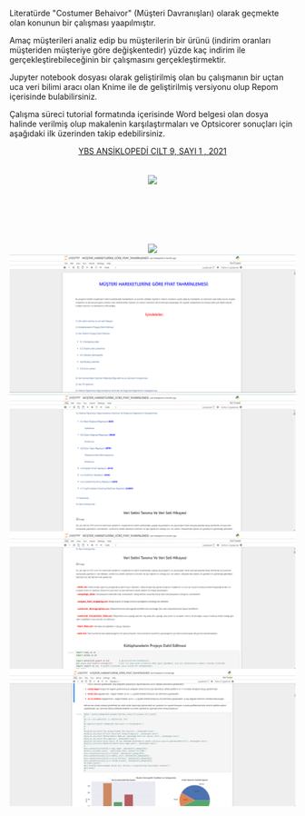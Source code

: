 Literatürde "Costumer Behaivor" (Müşteri Davranışları) olarak geçmekte olan konunun bir çalışması yaapılmıştır. 

Amaç müşterileri analiz edip bu müşterilerin bir ürünü (indirim oranları müşteriden müşteriye göre değişkentedir) yüzde kaç indirim ile gerçekleştirebileceğinin bir çalışmasını gerçekleştirmektir. 

Jupyter notebook dosyası olarak geliştirilmiş olan bu çalışmanın bir uçtan uca  veri bilimi aracı olan Knime ile de geliştirilmiş versiyonu olup Repom içerisinde bulabilirsiniz. 

Çalışma süreci tutorial formatında içerisinde Word belgesi olan dosya halinde verilmiş olup makalenin karşılaştırmaları ve Optsicorer sonuçları için aşağıdaki ilk üzerinden takip edebilirsiniz. 
<br>

 

 <div align="center">
<a href="http://ybsansiklopedi.com/wp-content/uploads/2021/05/Berkay_AKAR-3.pdf" aling="center">YBS ANSİKLOPEDİ CILT 9, SAYI 1 , 2021</a><br> 
</div>


<br>
<br>

 <div align="center">
<img src="https://forum-cdn.knime.com/uploads/default/original/1X/ab3ccf34482a0329361734a18199390177204f15.png"><br> 
</div>
<br>
<br>
<br>
<br>
<br>
<br>

 
  <div align="center">
<img src="https://upload.wikimedia.org/wikipedia/commons/thumb/0/05/Scikit_learn_logo_small.svg/2560px-Scikit_learn_logo_small.svg.png" ><br> 
</div>


<img src="https://github.com/mberkayakardev/Musteriye_Ozel_Fiyat_Tahmin/blob/master/1.png?raw=true">
<img src="https://github.com/mberkayakardev/Musteriye_Ozel_Fiyat_Tahmin/blob/master/2.png?raw=true">
<img src="https://github.com/mberkayakardev/Musteriye_Ozel_Fiyat_Tahmin/blob/master/3.png?raw=true">
<img src="https://github.com/mberkayakardev/Musteriye_Ozel_Fiyat_Tahmin/blob/master/4.png?raw=true">
